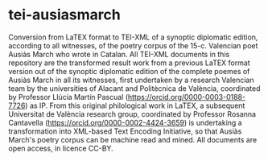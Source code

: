 # tei-ausiasmarch
Conversion from LaTEX format to TEI-XML of a synoptic diplomatic edition, according to all witnesses, of the poetry corpus of the 15-c. Valencian poet Ausiàs March who wrote in Catalan.
All TEI-XML documents in this repository are the transformed result work from a previous LaTEX format version out of the synoptic
diplomatic edition of the complete poemes of Ausiàs March in all its witnesses, first undertaken by a research Valencian team by the
universities of Alacant and Politècnica de València, coordinated by Professor Llúcia Martín Pascual (https://orcid.org/0000-0003-0188-7726) as IP. 
From this original philological work in LaTEX, a subsequent Universitat de València research group, coordinated by Professor 
Rosanna Cantavella (https://orcid.org/0000-0002-4424-3659) is undertaking a transformation into XML-based Text Encoding Initiative, so that 
Ausiàs March's poetry corpus can be machine read and mined.
All documents are open access, in licence CC-BY.
